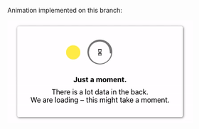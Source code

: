 Animation implemented on this branch:

![Loader3](https://raw.githubusercontent.com/JudithGlaser/cov-loader/loader-3/public/loader3.gif)

